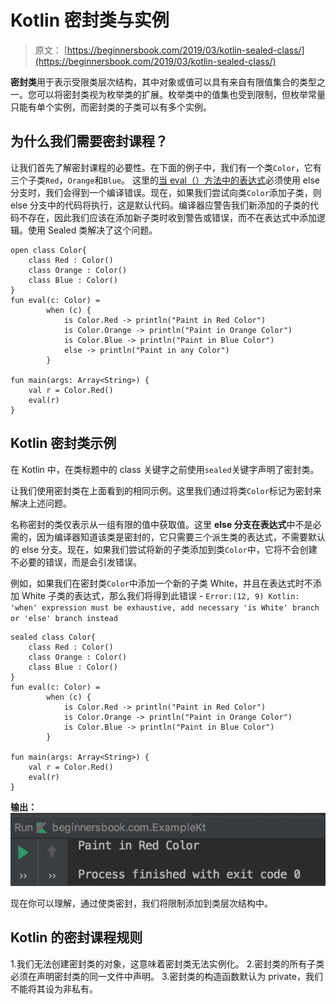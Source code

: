 # Kotlin 密封类与实例

> 原文： [https://beginnersbook.com/2019/03/kotlin-sealed-class/](https://beginnersbook.com/2019/03/kotlin-sealed-class/)

**密封类**用于表示受限类层次结构，其中对象或值可以具有来自有限值集合的类型之一。您可以将密封类视为枚举类的扩展。枚举类中的值集也受到限制，但枚举常量只能有单个实例，而密封类的子类可以有多个实例。

## 为什么我们需要密封课程？

让我们首先了解密封课程的必要性。在下面的例子中，我们有一个类`Color`，它有三个子类`Red`，`Orange`和`Blue`。
这里的[当 eval（）方法中的表达式](https://beginnersbook.com/2019/02/kotlin-when-expression/)必须使用 else 分支时，我们会得到一个编译错误。现在，如果我们尝试向类`Color`添加子类，则 else 分支中的代码将执行，这是默认代码。编译器应警告我们新添加的子类的代码不存在，因此我们应该在添加新子类时收到警告或错误，而不在表达式中添加逻辑。使用 Sealed 类解决了这个问题。

```
open class Color{
    class Red : Color()
    class Orange : Color()
    class Blue : Color()
}
fun eval(c: Color) =
        when (c) {
            is Color.Red -> println("Paint in Red Color")
            is Color.Orange -> println("Paint in Orange Color")
            is Color.Blue -> println("Paint in Blue Color")
            else -> println("Paint in any Color")
        }

fun main(args: Array<String>) {
    val r = Color.Red()
    eval(r)
}
```

## Kotlin 密封类示例

在 Kotlin 中，在类标题中的 class 关键字之前使用`sealed`关键字声明了密封类。

让我们使用密封类在上面看到的相同示例。这里我们通过将类`Color`标记为密封来解决上述问题。

名称密封的类仅表示从一组有限的值中获取值。这里 **else 分支在表达式**中不是必需的，因为编译器知道该类是密封的，它只需要三个派生类的表达式，不需要默认的 else 分支。现在，如果我们尝试将新的子类添加到类`Color`中，它将不会创建不必要的错误，而是会引发错误。

例如，如果我们在密封类`Color`中添加一个新的子类 White，并且在表达式时不添加 White 子类的表达式，那么我们将得到此错误 - `Error:(12, 9) Kotlin: 'when' expression must be exhaustive, add necessary 'is White' branch or 'else' branch instead`

```
sealed class Color{
    class Red : Color()
    class Orange : Color()
    class Blue : Color()
}
fun eval(c: Color) =
        when (c) {
            is Color.Red -> println("Paint in Red Color")
            is Color.Orange -> println("Paint in Orange Color")
            is Color.Blue -> println("Paint in Blue Color")
        }

fun main(args: Array<String>) {
    val r = Color.Red()
    eval(r)
}
```

**输出：**
![Kotlin Sealed class example](img/9f96112b70a2de4e1a2e4db56908010d.jpg)

现在你可以理解，通过使类密封，我们将限制添加到类层次结构中。

## Kotlin 的密封课程规则

1.我们无法创建密封类的对象，这意味着密封类无法实例化。
2.密封类的所有子类必须在声明密封类的同一文件中声明。
3.密封类的构造函数默认为 private，我们不能将其设为非私有。
